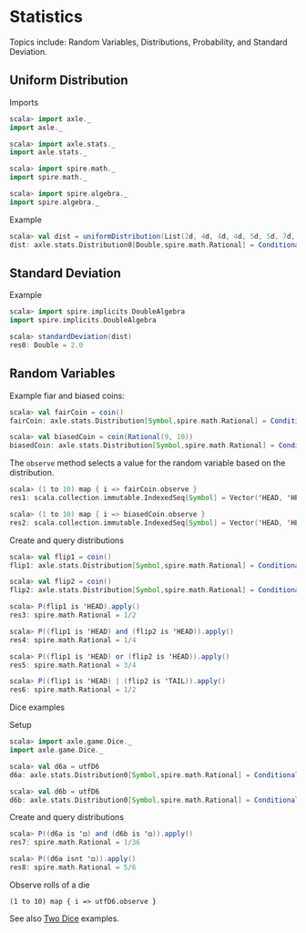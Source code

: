 
Statistics
==========

Topics include: Random Variables, Distributions, Probability, and Standard Deviation.

Uniform Distribution
--------------------

Imports

```scala
scala> import axle._
import axle._

scala> import axle.stats._
import axle.stats._

scala> import spire.math._
import spire.math._

scala> import spire.algebra._
import spire.algebra._
```

Example

```scala
scala> val dist = uniformDistribution(List(2d, 4d, 4d, 4d, 5d, 5d, 7d, 9d), "some doubles")
dist: axle.stats.Distribution0[Double,spire.math.Rational] = ConditionalProbabilityTable0(Map(5.0 -> 1/4, 9.0 -> 1/8, 2.0 -> 1/8, 7.0 -> 1/8, 4.0 -> 3/8),some doubles)
```

Standard Deviation
------------------

Example

```scala
scala> import spire.implicits.DoubleAlgebra
import spire.implicits.DoubleAlgebra

scala> standardDeviation(dist)
res0: Double = 2.0
```

Random Variables
----------------

Example fiar and biased coins:

```scala
scala> val fairCoin = coin()
fairCoin: axle.stats.Distribution[Symbol,spire.math.Rational] = ConditionalProbabilityTable0(Map('HEAD -> 1/2, 'TAIL -> 1/2),coin)

scala> val biasedCoin = coin(Rational(9, 10))
biasedCoin: axle.stats.Distribution[Symbol,spire.math.Rational] = ConditionalProbabilityTable0(Map('HEAD -> 9/10, 'TAIL -> 1/10),coin)
```

The `observe` method selects a value for the random variable based on the distribution.

```scala
scala> (1 to 10) map { i => fairCoin.observe }
res1: scala.collection.immutable.IndexedSeq[Symbol] = Vector('HEAD, 'HEAD, 'HEAD, 'TAIL, 'HEAD, 'HEAD, 'TAIL, 'TAIL, 'HEAD, 'HEAD)

scala> (1 to 10) map { i => biasedCoin.observe }
res2: scala.collection.immutable.IndexedSeq[Symbol] = Vector('HEAD, 'HEAD, 'HEAD, 'HEAD, 'TAIL, 'HEAD, 'HEAD, 'HEAD, 'HEAD, 'HEAD)
```

Create and query distributions

```scala
scala> val flip1 = coin()
flip1: axle.stats.Distribution[Symbol,spire.math.Rational] = ConditionalProbabilityTable0(Map('HEAD -> 1/2, 'TAIL -> 1/2),coin)

scala> val flip2 = coin()
flip2: axle.stats.Distribution[Symbol,spire.math.Rational] = ConditionalProbabilityTable0(Map('HEAD -> 1/2, 'TAIL -> 1/2),coin)

scala> P(flip1 is 'HEAD).apply()
res3: spire.math.Rational = 1/2

scala> P((flip1 is 'HEAD) and (flip2 is 'HEAD)).apply()
res4: spire.math.Rational = 1/4

scala> P((flip1 is 'HEAD) or (flip2 is 'HEAD)).apply()
res5: spire.math.Rational = 3/4

scala> P((flip1 is 'HEAD) | (flip2 is 'TAIL)).apply()
res6: spire.math.Rational = 1/2
```

Dice examples

Setup

```scala
scala> import axle.game.Dice._
import axle.game.Dice._

scala> val d6a = utfD6
d6a: axle.stats.Distribution0[Symbol,spire.math.Rational] = ConditionalProbabilityTable0(Map('⚄ -> 1/6, '⚅ -> 1/6, '⚁ -> 1/6, '⚂ -> 1/6, '⚀ -> 1/6, '⚃ -> 1/6),UTF d6)

scala> val d6b = utfD6
d6b: axle.stats.Distribution0[Symbol,spire.math.Rational] = ConditionalProbabilityTable0(Map('⚄ -> 1/6, '⚅ -> 1/6, '⚁ -> 1/6, '⚂ -> 1/6, '⚀ -> 1/6, '⚃ -> 1/6),UTF d6)
```

Create and query distributions

```scala
scala> P((d6a is '⚃) and (d6b is '⚃)).apply()
res7: spire.math.Rational = 1/36

scala> P((d6a isnt '⚃)).apply()
res8: spire.math.Rational = 5/6
```

Observe rolls of a die

```
(1 to 10) map { i => utfD6.observe }
```

See also <a href="TwoDice.md">Two Dice</a> examples.
